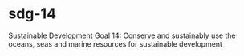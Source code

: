 # sdg-14
Sustainable Development Goal 14: Conserve and sustainably use the oceans, seas and marine resources for sustainable development
